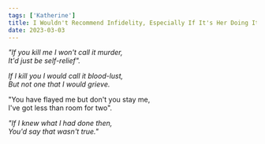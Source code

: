 ```yaml
---  
tags: ['Katherine']
title: I Wouldn't Recommend Infidelity, Especially If It's Her Doing It
date: 2023-03-03
---
```


*"If you kill me I won't call it murder,*  
*It'd just be self-relief".*

*If I kill you I would call it blood-lust,*  
*But not one that I would grieve.*

"You have flayed me but don't you stay me,  
I've got less than room for two".

*"If I knew what I had done then,*  
*You'd say that wasn't true."*
